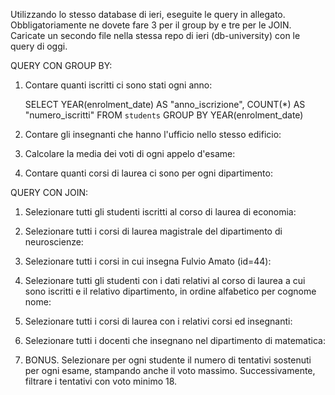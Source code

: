Utilizzando lo stesso database di ieri, eseguite le query in allegato. Obbligatoriamente ne dovete fare 3 per il group by e tre per le JOIN.
Caricate un secondo file nella stessa repo di ieri (db-university) con le query di oggi.


QUERY CON GROUP BY:
1. Contare quanti iscritti ci sono stati ogni anno:

    SELECT YEAR(enrolment_date) AS "anno_iscrizione", COUNT(*) AS "numero_iscritti"
    FROM `students`
    GROUP BY YEAR(enrolment_date)
    

2. Contare gli insegnanti che hanno l'ufficio nello stesso edificio:


3. Calcolare la media dei voti di ogni appelo d'esame:


4. Contare quanti corsi di laurea ci sono per ogni dipartimento:





QUERY CON JOIN:
1. Selezionare tutti gli studenti iscritti al corso di laurea di economia:


2. Selezionare tutti i corsi di laurea magistrale del dipartimento di neuroscienze:


3. Selezionare tutti i corsi in cui insegna Fulvio Amato (id=44):


4. Selezionare tutti gli studenti con i dati relativi al corso di laurea a cui sono iscritti e il relativo dipartimento, in ordine alfabetico per cognome  nome:



5. Selezionare tutti i corsi di laurea con i relativi corsi ed insegnanti:


6. Selezionare tutti i docenti che insegnano nel dipartimento di matematica:


7. BONUS. Selezionare per ogni studente il numero di tentativi sostenuti per ogni esame, stampando anche il voto massimo. Successivamente, filtrare i tentativi con voto minimo 18.
